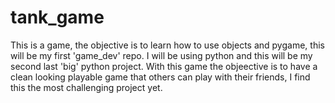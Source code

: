 # tank_game
This is a game, the objective is to learn how to use objects and pygame, this will be my first 'game_dev' repo. I will be using python and this will be my second last 'big' python project.
With this game the objeective is to have a clean looking playable game that others can play with their friends, I find this the most challenging project yet.
